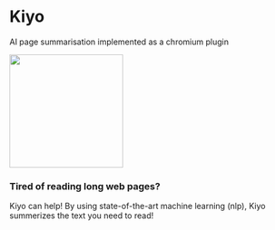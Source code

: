 # Kiyo
AI page summarisation implemented as a chromium plugin

<img src="https://user-images.githubusercontent.com/64489325/157848644-3d522465-f759-4a75-a3ba-d6554bcfb0bb.png" width=200px>

### Tired of reading long web pages?

Kiyo can help! By using state-of-the-art machine learning (nlp), Kiyo summerizes the text you need to read!


